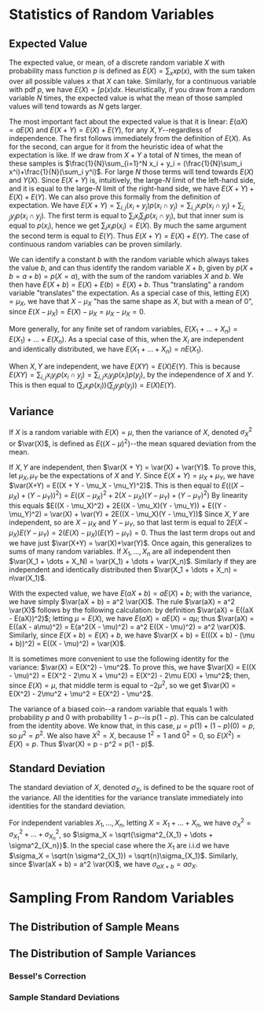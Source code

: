 $\newcommand{\var}{\operatorname{Var}}$ 
# Statistics of Random Variables
## Expected Value
The expected value, or mean, of a discrete random variable $X$ with probability mass function $p$ is defined as $E(X) = \sum_x xp(x)$, with the sum taken over all possible values $x$ that $X$ can take. Similarly, for a continuous variable with pdf $p$, we have $E(X) = \int p(x)dx$. Heuristically, if you draw from a random variable $N$ times, the expected value is what the mean of those sampled values will tend towards as $N$ gets larger. 

The most important fact about the expected value is that it is linear: $E(aX) = aE(X)$ and $E(X + Y) = E(X) + E(Y)$, for any $X, Y$--regardless of independence. The first follows immediately from the definition of $E(X)$. As for the second, can argue for it from the heuristic idea of what the expectation is like. If we draw from $X + Y$ a total of $N$ times, the mean of these samples is $\frac{1}{N}\sum_{i=1}^N x_i + y_i = (\frac{1}{N}\sum_i x^i)+\frac{1}{N}(\sum_i y^i)$. For large $N$ those terms will tend towards $E(X)$ and $Y(X)$. Since $E(X + Y)$ is, intuitively, the large-$N$ limit of the left-hand side, and it is equal to the large-$N$ limit of the right-hand side, we have $E(X+Y) + E(X) + E(Y)$. We can also prove this formally from the definition of expectation. We have $E(X+Y) = \sum_{i, j} (x_i + y_j)p(x_i \cap y_j) = \sum_{i, j} x_ip(x_i \cap y_j) + \sum_{i, j}y_j p(x_i \cap y_j)$. The first term is equal to $\sum_i x_i \sum_j p(x_i \cap y_j)$, but that inner sum is equal to $p(x_i)$, hence we get $\sum_i x_i p(x_i) = E(X)$. By much the same argument the second term is equal to $E(Y)$. Thus $E(X+Y) = E(X) + E(Y)$. The case of continuous random variables can be proven similarly. 

We can identify a constant $b$ with the random variable which always takes the value $b$, and can thus identify the random variable $X + b$, given by $p(X + b = a + b) = p(X = a)$, with the sum of the random variables $X$ and $b$. We then have $E(X + b) = E(X) + E(b) = E(X) + b$. Thus "translating" a random variable "translates" the expectation. As a special case of this, letting $E(X) = \mu_X$, we have that $X - \mu_X$ "has the same shape as $X$, but with a mean of $0$", since $E(X - \mu_X) = E(X) - \mu_X = \mu_X - \mu_X = 0$. 

More generally, for any finite set of random variables, $E(X_1 + \dots + X_n) = E(X_1) + \dots + E(X_n)$. As a special case of this, when the $X_i$ are independent and identically distributed, we have $E(X_1+ \dots + X_n) = nE(X_1)$. 

When $X, Y$ are independent, we have $E(XY) = E(X)E(Y)$. This is because $E(XY) = \sum_{i, j}x_iy_jp(x_i \cap y_j) = \sum_{i, j} x_iy_j p(x_i)p(y_j)$, by the independence of $X$ and $Y$. This is then equal to $(\sum_i x_ip(x_i))(\sum_j y_j p(y_j)) = E(X)E(Y)$. 

## Variance
If $X$ is a random variable with $E(X) = \mu$, then the variance of $X$, denoted $\sigma_X^2$ or $\var(X)$, is defined as $E((X - \mu)^2)$--the mean squared deviation from the mean. 

If $X, Y$ are independent, then $\var(X + Y) = \var(X) + \var(Y)$. To prove this, let $\mu_X, \mu_Y$ be the expectations of $X$ and $Y$. Since $E(X+Y) = \mu_X + \mu_Y$, we have $\var(X+Y) = E((X + Y - \mu_X - \mu_Y)^2)$. This is then equal to $E(((X - \mu_X) + (Y - \mu_Y))^2) = E((X - \mu_X)^2 + 2(X - \mu_X)(Y - \mu_Y) + (Y - \mu_Y)^2)$ By linearity this equals $E((X - \mu_X)^2) + 2E((X - \mu_X)(Y - \mu_Y)) + E((Y - \mu_Y)^2) = \var(X) + \var(Y) + 2E((X - \mu_X)(Y - \mu_Y))$ Since $X, Y$ are independent, so are $X - \mu_X$ and $Y - \mu_Y$, so that last term is equal to $2E(X - \mu_X)E(Y - \mu_Y) = 2(E(X) - \mu_X)(E(Y) - \mu_Y) = 0$. Thus the last term drops out and we have just $\var(X+Y) = \var(X)+\var(Y)$.  Once again, this generalizes to sums of many random variables. If $X_1, \dots, X_n$ are all independent then $\var(X_1 + \dots + X_N) = \var(X_1) + \dots + \var(X_n)$. Similarly if they are independent and identically distributed then $\var(X_1 + \dots + X_n) = n\var(X_1)$. 

With the expected value, we have $E(aX + b) = aE(X) + b$; with the variance, we have simply $\var(aX + b) = a^2 \var(X)$. The rule $\var(aX) = a^2 \var(X)$ follows by the following calculation: by definition $\var(aX) = E((aX - E(aX))^2)$; letting $\mu = E(X)$, we have $E(aX) = aE(X) = a\mu$; thus $\var(aX) = E((aX - a\mu)^2) = E(a^2(X - \mu)^2) = a^2 E((X - \mu)^2) = a^2 \var(X)$. Similarly, since $E(X + b) = E(X) + b$, we have $\var(X + b) = E(((X + b) - (\mu + b))^2) = E((X - \mu)^2) = \var(X)$. 

It is sometimes more convenient to use the following identity for the variance: $\var(X) = E(X^2) - \mu^2$. To prove this, we have $\var(X) = E((X - \mu)^2) = E(X^2 - 2\mu X + \mu^2) = E(X^2) - 2\mu E(X) + \mu^2$; then, since $E(X) = \mu$, that middle term is equal to $-2\mu^2$, so we get $\var(X) = E(X^2) - 2\mu^2 + \mu^2 = E(X^2) - \mu^2$. 

The variance of a biased coin--a random variable that equals $1$ with probability $p$ and $0$ with probability $1-p$--is $p(1-p)$. This can be calculated from the identity above. We know that, in this case, $\mu = p(1) + (1-p)(0) = p$, so $\mu^2 = p^2$. We also have $X^2 = X$, because $1^2 = 1$ and $0^2 = 0$, so $E(X^2) = E(X) = p$. Thus $\var(X) = p - p^2 = p(1 - p)$. 
## Standard Deviation
The standard deviation of $X$, denoted $\sigma_X$, is defined to be the square root of the variance. All the identities for the variance translate immediately into identities for the standard deviation. 

For independent variables $X_1, \dots, X_n$, letting $X = X_1 + \dots + X_n$, we have $\sigma^2_X = \sigma^2_{X_1} + \dots + \sigma^2_{X_n}$, so $\sigma_X = \sqrt{\sigma^2_{X_1} + \dots + \sigma^2_{X_n}}$. In the special case where the $X_1$ are i.i.d we have $\sigma_X = \sqrt(n \sigma^2_{X_1}) = \sqrt{n}\sigma_{X_1}$. Similarly, since $\var(aX + b) = a^2 \var(X)$, we have $\sigma_{aX + b} = a\sigma_X$. 

# Sampling From Random Variables
## The Distribution of Sample Means

## The Distribution of Sample Variances
### Bessel's Correction
### Sample Standard Deviations
